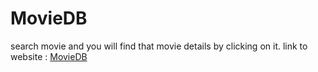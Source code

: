 # MovieDB
search movie and you will find that movie details by clicking on it.
link to website : [MovieDB](https://movie-db-react-project.netlify.app/)
